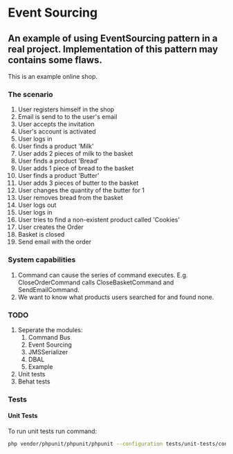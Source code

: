 Event Sourcing
==============
An example of using EventSourcing pattern in a real project. Implementation of this pattern may contains some flaws. 
-----------------------------------------------------------

This is an example online shop. 

### The scenario

1. User registers himself in the shop
2. Email is send to to the user's email
3. User accepts the invitation
4. User's account is activated
5. User logs in
5. User finds a product 'Milk'
6. User adds 2 pieces of milk to the basket
7. User finds a product 'Bread'
8. User adds 1 piece of bread to the basket
9. User finds a product 'Butter'
10. User adds 3 pieces of butter to the basket
11. User changes the quantity of the butter for 1
12. User removes bread from the basket
13. User logs out
14. User logs in
15. User tries to find a non-existent product called 'Cookies'
16. User creates the Order
17. Basket is closed
18. Send email with the order

### System capabilities
1. Command can cause the series of command executes. E.g. CloseOrderCommand calls CloseBasketCommand and SendEmailCommand.
2. We want to know what products users searched for and found none.

### TODO
1. Seperate the modules:
    1. Command Bus
    2. Event Sourcing
    3. JMSSerializer
    4. DBAL
    4. Example
2. Unit tests
3. Behat tests

### Tests

#### Unit Tests

To run unit tests run command:
```bash
php vendor/phpunit/phpunit/phpunit --configuration tests/unit-tests/configuration.xml
```



